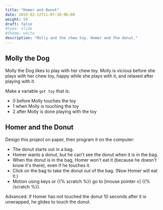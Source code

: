 ```yaml
---
title: "Homer and Donut"
date: 2019-02-12T11:07:10-06:00
weight: 50
draft: false
#type: slide
#theme: white
description: "Molly and the chew toy. Homer and the donut."
---
```


## Molly the Dog

Molly the Dog likes to play with her chew toy. Molly is vicious before
she plays with her chew toy, happy while she plays with it, and
relaxed after playing with it.

Make a variable `got toy` that is:

* 0 before Molly touches the toy
* 1 when Molly is touching the toy
* 2 after Molly is done playing with the toy

## Homer and the Donut

Design this project on paper, then program it on the computer:

* The donut starts out in a bag.
* Homer wants a donut, but he can't see the donut when it is in the bag.
* When the donut is in the bag, Homer won't eat it (because he doesn't
know it's there), even if he touches it.
* Click on the bag to take the donut out of the bag. (Now Homer will
  eat it.)
* Motion using keys or 
{{% scratch %}} go to [mouse pointer v] {{% /scratch %}}.



Advanced: If Homer has not touched the donut 10 seconds after it is
unwrapped, he glides to touch the donut.
